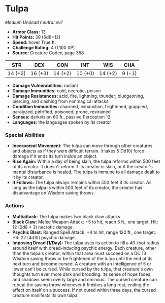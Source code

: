 # Tulpa

*Medium* *Undead* *neutral evil*

- **Armor Class:** 13
- **Hit Points:** 39 (6d8+12)
- **Speed:** hover True ft.
- **Challenge Rating:** 4 (1,100 XP)
- **Source:** Creature Codex, page 358

| STR | DEX | CON | INT | WIS | CHA |
| --- | --- | --- | --- | --- | --- |
| 14 (+2) | 16 (+3) | 14 (+2) | 10 (+0) | 14 (+2) | 9 (-1) |

- **Damage Vulnerabilities:** radiant
- **Damage Immunities:** cold, necrotic, poison
- **Damage Resistances:** acid, fire, lightning, thunder; bludgeoning, piercing, and slashing from nonmagical attacks
- **Condition Immunities:** charmed, exhaustion, frightened, grappled, paralyzed, petrified, poisoned, prone, restrained
- **Senses:** darkvision 60 ft., passive Perception 12
- **Languages:** the languages spoken by its creator

### Special Abilities

- **Incorporeal Movement:** The tulpa can move through other creatures and objects as if they were difficult terrain. It takes 5 (1d10) force damage if it ends its turn inside an object.
- **Rise Again:** Within a day of being slain, the tulpa reforms within 500 feet of its creator. It doesn't reform if its creator is slain, or if the creator's mental disturbance is healed. The tulpa is immune to all damage dealt to it by its creator.
- **It Follows:** The tulpa always remains within 500 feet if its creator. As long as the tulpa is within 500 feet of its creator, the creator has disadvantage on Wisdom saving throws.

### Actions

- **Multiattack:** The tulpa makes two black claw attacks.
- **Black Claw:** Melee Weapon Attack: +5 to hit, reach 5 ft., one target. Hit: 12 (2d8 + 3) necrotic damage.
- **Psychic Blast:** Ranged Spell Attack: +4 to hit, range 120 ft., one target. Hit: 22 (4d10) psychic damage.
- **Imposing Dread (1/Day):** The tulpa uses its action to fill a 40-foot radius around itself with dread-inducing psychic energy. Each creature, other than the tulpa's creator, within that area must succeed on a DC 13 Wisdom saving throw or be frightened of the tulpa until the end of its next turn and become cursed. A creature with an Intelligence of 5 or lower can't be cursed. While cursed by the tulpa, that creature's own thoughts turn ever more dark and brooding. Its sense of hope fades, and shadows seem overly large and ominous. The cursed creature can repeat the saving throw whenever it finishes a long rest, ending the effect on itself on a success. If not cured within three days, the cursed creature manifests its own tulpa.


